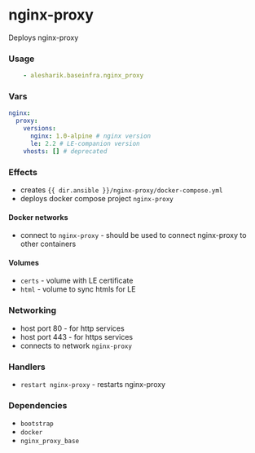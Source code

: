 # nginx-proxy

Deploys nginx-proxy

### Usage
```yaml
    - alesharik.baseinfra.nginx_proxy
```

### Vars
```yaml
nginx:
  proxy:
    versions:
      nginx: 1.0-alpine # nginx version
      le: 2.2 # LE-companion version
    vhosts: [] # deprecated
```

### Effects
- creates `{{ dir.ansible }}/nginx-proxy/docker-compose.yml`
- deploys docker compose project `nginx-proxy`

#### Docker networks
- connect to `nginx-proxy` - should be used to connect nginx-proxy to other containers

#### Volumes
- `certs` - volume with LE certificate
- `html` - volume to sync htmls for LE

### Networking
- host port 80 - for http services
- host port 443 - for https services 
- connects to network `nginx-proxy`

### Handlers
- `restart nginx-proxy` - restarts nginx-proxy

### Dependencies
- `bootstrap`
- `docker`
- `nginx_proxy_base`